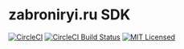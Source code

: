 # zabroniryi.ru SDK
[![CircleCI](https://circleci.com/gh/tmconsulting/zabroniryiru-sdk/tree/develop.svg?style=svg)](https://circleci.com/gh/tmconsulting/zabroniryiru-sdk/tree/develop)
[![CircleCI Build Status](https://circleci.com/gh/CircleCI-Public/circleci-demo-go.svg?style=shield)](https://circleci.com/gh/CircleCI-Public/circleci-demo-go)
[![MIT Licensed](https://img.shields.io/badge/license-MIT-blue.svg)](https://raw.githubusercontent.com/circleci/cci-demo-react/master/LICENSE)